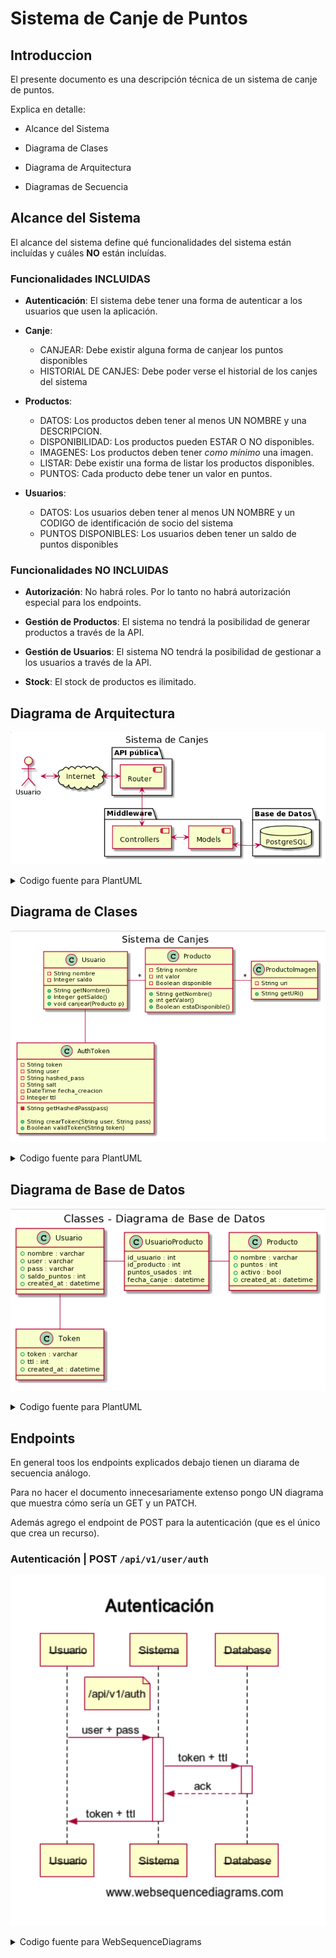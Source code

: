 # Sistema de Canje de Puntos

## Introduccion

El presente documento es una descripción técnica de un sistema de canje de puntos.

Explica en detalle:

- Alcance del Sistema

- Diagrama de Clases

- Diagrama de Arquitectura

- Diagramas de Secuencia

## Alcance del Sistema

El alcance del sistema define qué funcionalidades del sistema están incluídas y cuáles **NO** están incluídas.

### Funcionalidades INCLUIDAS

- **Autenticación**: El sistema debe tener una forma de autenticar a los usuarios que usen la aplicación.

- **Canje**:
  - CANJEAR: Debe existir alguna forma de canjear los puntos disponibles
  - HISTORIAL DE CANJES: Debe poder verse el historial de los canjes del sistema

- **Productos**:
  - DATOS: Los productos deben tener al menos UN NOMBRE y una DESCRIPCION.
  - DISPONIBILIDAD: Los productos pueden ESTAR O NO disponibles.
  - IMAGENES: Los productos deben tener _como mínimo_ una imagen.
  - LISTAR: Debe existir una forma de listar los productos disponibles.
  - PUNTOS: Cada producto debe tener un valor en puntos.
  
- **Usuarios**:
  - DATOS: Los usuarios deben tener al menos UN NOMBRE y un CODIGO de identificación de socio del sistema
  - PUNTOS DISPONIBLES: Los usuarios deben tener un saldo de puntos disponibles

### Funcionalidades **NO** INCLUIDAS

- **Autorización**: No habrá roles. Por lo tanto no habrá autorización especial para los endpoints.

- **Gestión de Productos**: El sistema no tendrá la posibilidad de generar productos a través de la API.

- **Gestión de Usuarios**: El sistema NO tendrá la posibilidad de gestionar a los usuarios a través de la API.

- **Stock**: El stock de productos es ilimitado.

## Diagrama de Arquitectura

![Diagrama de Arquitectura](./diagrama_de_arquitectura.png)

<details>
  <summary>Codigo fuente para PlantUML</summary>

```
@startuml

title Sistema de Canjes

actor Usuario
cloud Internet

package "API pública" {
    component Router
}

package "Middleware" {
    component Controllers
    component Models
}

package "Base de Datos" {
    database PostgreSQL
}

Usuario <-> Internet
Internet <-> Router
Router <-down-> Controllers
Controllers <-right-> Models
Models <-right-> PostgreSQL

@enduml
```

</details>


## Diagrama de Clases

![Diagrama de Clases](./diagrama_de_clases.png)

<details>
  <summary>Codigo fuente para PlantUML</summary>

```
@startuml

title Sistema de Canjes

class Usuario {
  -String nombre
  -Integer saldo
  +String getNombre()
  +Integer getSaldo()
  +void canjear(Producto p)
}

class Producto {
  -String nombre
  -int valor
  -Boolean disponible
  +String getNombre()
  +int getValor()
  +Boolean estaDisponible()
}

class ProductoImagen {
  -String uri
  +String getURI()
}

class AuthToken {
  -String token
  -String user
  -String hashed_pass
  -String salt
  -DateTime fecha_creacion
  -Integer ttl
  -String getHashedPass(pass)
  
  +String crearToken(String user, String pass)
  +Boolean validToken(String token)
}

Usuario -right- "*" Producto
Producto -right- "*" ProductoImagen
Usuario -down- AuthToken

@enduml
```

</details>

## Diagrama de Base de Datos

![Diagrama de Clases](./diagrama_de_base_de_datos.png)

<details>
  <summary>Codigo fuente para PlantUML</summary>

```
@startuml

title Classes - Diagrama de Base de Datos


class Usuario {
  + nombre : varchar
  + user : varchar
  + pass : varchar
  + saldo_puntos : int
  + created_at : datetime
}

class Producto {
  + nombre : varchar
  + puntos : int
  + activo : bool
  + created_at : datetime
}

class UsuarioProducto {
  id_usuario : int
  id_producto : int
  puntos_usados : int
  fecha_canje : datetime
}

class Token {
  + token : varchar
  + ttl : int
  + created_at : datetime
}

Usuario -right- UsuarioProducto
UsuarioProducto -right- Producto
Usuario -down- Token

@enduml
```

</details>

## Endpoints

En general toos los endpoints explicados debajo tienen un diarama de secuencia análogo.

Para no hacer el documento innecesariamente extenso pongo UN diagrama que muestra cómo sería un GET y un PATCH.

Además agrego el endpoint de POST para la autenticación (que es el único que crea un recurso).

### Autenticación | POST `/api/v1/user/auth`

![Diagrama de Secuencia - Autenticacion](./seq_autenticacion.png)

<details>
  <summary>Codigo fuente para WebSequenceDiagrams</summary>

```
title Autenticación

participant Usuario
participant Sistema

note left of Sistema: /api/v1/auth

Usuario->+Sistema: user + pass
Sistema->+Database: token + ttl
Database-->-Sistema: ack
Sistema->-Usuario: token + ttl
```

### GET

![Diagrama de Secuencia - GET](./seq_get.png)

<details>
  <summary>Codigo fuente para WebSequenceDiagrams</summary>

```
title GET

participant Usuario
participant Sistema

note left of Sistema: /api/v1/auth

Usuario->+Sistema: user + pass
Sistema->+Database: token + ttl
Database-->-Sistema: ack
Sistema->-Usuario: token + ttl
```

### PATCH

![Diagrama de Secuencia - PATCH](./seq_patch.png)

<details>
  <summary>Codigo fuente para WebSequenceDiagrams</summary>

```
title PATCH

participant Usuario
participant Sistema

note left of Sistema: <<endpoint correspondiente>> + JSON con los cambios al recurso

Usuario->+Sistema: (:id) del recurso
Sistema->+Database: query
Database-->-Sistema: datos del recurso
Sistema->-Usuario: JSON del recurso
```

### Canjear puntos | PATCH `/api/v1/user/:id/burn_points`

### Obtener Datos de usuario | GET `/api/v1/user/:id`

### Listar Productos | GET `/api/v1/product/list`

### Obtener Producto | GET `/api/v1/product/:id`

### Obtener imagenes extra | GET `/api/v1/product/:id/images`

